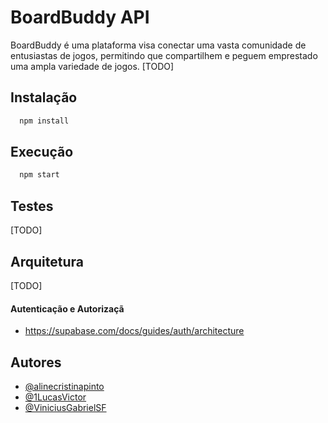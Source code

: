 
# BoardBuddy API

BoardBuddy é uma plataforma visa conectar uma vasta comunidade de entusiastas de jogos, permitindo que compartilhem e peguem emprestado uma ampla variedade de jogos. [TODO]

## Instalação

```bash
  npm install 
```

## Execução

```bash
  npm start 
```
## Testes
[TODO]

## Arquitetura
[TODO]
#### Autenticação e Autorizaçã
- https://supabase.com/docs/guides/auth/architecture

## Autores

- [@alinecristinapinto](https://github.com/alinecristinapinto)
- [@1LucasVictor](https://github.com/1LucasVictor)
- [@ViniciusGabrielSF](https://github.com/ViniciusGabrielSF)